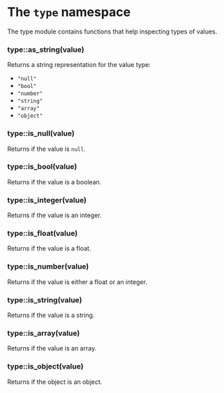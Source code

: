 # The `type` namespace

The type module contains functions that help inspecting types of values.

### type::as_string(value)

Returns a string representation for the value type:

* `"null"`
* `"bool"`
* `"number"`
* `"string"`
* `"array"`
* `"object"`

### type::is_null(value)

Returns if the value is `null`.

### type::is_bool(value)

Returns if the value is a boolean.

### type::is_integer(value)

Returns if the value is an integer.

### type::is_float(value)

Returns if the value is a float.

### type::is_number(value)

Returns if the value is either a float or an integer.

### type::is_string(value)

Returns if the value is a string.

### type::is_array(value)

Returns if the value is an array.

### type::is_object(value)

Returns if the object is an object.